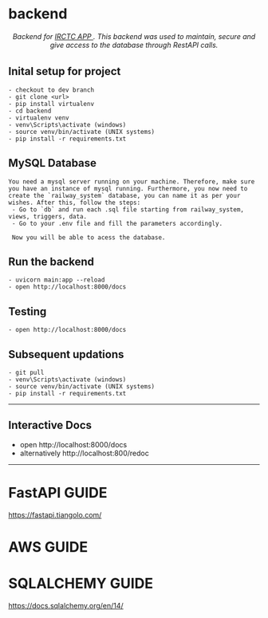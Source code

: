 # backend
<h6 align="center" >
    Backend for <a href="https://github.com/antonio-pedro99/irctc-app"> IRCTC APP </a>. This backend was used to maintain, secure and give access to the database through RestAPI calls.
</h1>

## Inital setup for project 
    - checkout to dev branch
    - git clone <url>
    - pip install virtualenv
    - cd backend
    - virtualenv venv
    - venv\Scripts\activate (windows)
    - source venv/bin/activate (UNIX systems)
    - pip install -r requirements.txt

## MySQL Database
    You need a mysql server running on your machine. Therefore, make sure you have an instance of mysql running. Furthermore, you now need to create the `railway_system` database, you can name it as per your wishes. After this, follow the steps:
     - Go to `db` and run each .sql file starting from railway_system, views, triggers, data. 
     - Go to your .env file and fill the parameters accordingly.
     
     Now you will be able to acess the database.
     
## Run the backend
    - uvicorn main:app --reload
    - open http://localhost:8000/docs

## Testing
    - open http://localhost:8000/docs
    
## Subsequent updations
    - git pull
    - venv\Scripts\activate (windows)
    - source venv/bin/activate (UNIX systems)
    - pip install -r requirements.txt

___
## Interactive Docs
   - open http://localhost:8000/docs
   - alternatively http://localhost:800/redoc
___

# FastAPI GUIDE
https://fastapi.tiangolo.com/
# AWS GUIDE

# SQLALCHEMY GUIDE

https://docs.sqlalchemy.org/en/14/
